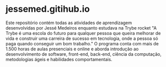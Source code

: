 # jessemed.gitihub.io
Este repositório contém todas as atividades de aprendizagem desenvolvidas por Jessé Medeiros enquanto estudava na Trybe rocket  "A Trybe é uma escola do futuro para qualquer pessoa que queira melhorar de vida e construir uma carreira de sucesso em tecnologia, onde a pessoa só paga quando conseguir um bom trabalho."  O programa conta com mais de 1.500 horas de aulas presenciais e online e aborda introdução ao desenvolvimento de software, front-end, back-end, ciência da computação, metodologias ágeis e habilidades comportamentais.
